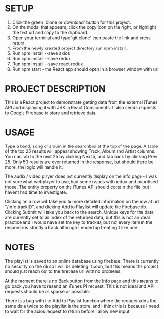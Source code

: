 <h1>SETUP</h1>

1. Click the green 'Clone or download' button for this project.
2. On the modal that appears, click the copy icon on the right, or highlight the text url and copy to the clipboard.
3. Open your terminal and type 'git clone' then paste the link and press return.
4. From the newly created project directory run npm install.
5. Run npm install --save axios
6. Run npm install --save redux
7. Run npm install --save react-redux
8. Run npm start - the React app should open in a browser window with url

<h1>PROJECT DESCRIPTION</h1>
This is a React project to demonstrate getting data from the external iTunes API and displaying it with JSX in React Components. It also sends requests to Google Firebase to store and retrieve data.

<h1>USAGE</h1>
Type a band, song or album in the searchbox at the top of the page. A table of the top 25 results will appear showing Track, Album and Artist columns. You can tab to the next 25 by clicking Next 5, and tab back by clicking Prev 25. Only 50 results are ever returned in the response, but should there be more, the logic will handle it.

The audio / video player does not currently display on the info page - I was not sure what webplayer to use, had some issues with redux and prioritised those. The entity property on the iTunes API should contain the file, but I havent had time to investigate.

Clicking on a row will take you to more detailed information on the row at url "/info:trackID", and clicking Add to Playlist will update the Firebase db. Clicking Submit will take you back to the search. Unique keys for the data are currently set to an index of the returned data, but this is not an ideal practice and I would have set the key to trackID, but not every item in the response is strictly a track although I ended up treating it like one.

<h1>NOTES</h1>

The playlist is saved to an online database using firebase. There is currently no security on the db so I will be deleting it soon, but this means the project should just reach out to the firebase url with no problems.

At the moment there is no Back button from the Info page and this means to go back you have to resend an iTunes PI request. This is not ideal and API requests should be as sparse as possible.

There is a bug with the Add to Playlist function where the reducer adds the same data twice to the playlist in the store, and I think this is because I need to wait for the axios request to return before I allow new input
